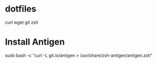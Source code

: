 # dotfiles

curl
wget
git
zsh

# Install Antigen
sudo bash -c "curl -L git.io/antigen > /usr/share/zsh-antigen/antigen.zsh"
